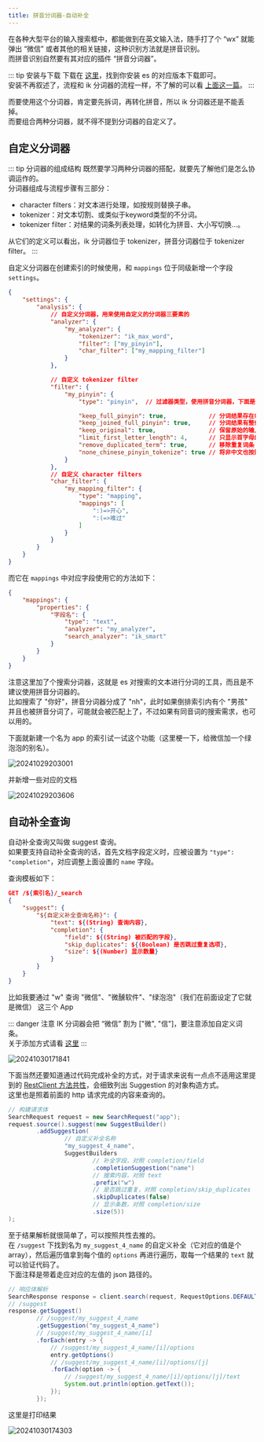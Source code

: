 ```yaml
---
title: 拼音分词器-自动补全
---
```


在各种大型平台的输入搜索框中，都能做到在英文输入法，随手打了个 “wx” 就能弹出 “微信” 或者其他的相关链接，这种识别方法就是拼音识别。  
而拼音识别自然要有其对应的插件 “拼音分词器”。  

::: tip 安装与下载
下载在 [这里](https://github.com/infinilabs/analysis-pinyin)，找到你安装 es 的对应版本下载即可。  
安装不再叙述了，流程和 ik 分词器的流程一样，不了解的可以看 [上面这一篇](./ik-analyzer.html)。
:::

而要使用这个分词器，肯定要先拆词，再转化拼音，所以 ik 分词器还是不能丢掉。  
而要组合两种分词器，就不得不提到分词器的自定义了。  

## 自定义分词器

::: tip 分词器的组成结构
既然要学习两种分词器的搭配，就要先了解他们是怎么协调运作的。  
分词器组成与流程步骤有三部分：
- character filters：对文本进行处理，如按规则替换子串。
- tokenizer：对文本切割、或类似于keyword类型的不分词。
- tokenizer filter：对结果的词条列表处理，如转化为拼音、大小写切换...。

从它们的定义可以看出，ik 分词器位于 tokenizer，拼音分词器位于 tokenizer filter。
:::

自定义分词器在创建索引的时候使用，和 `mappings` 位于同级新增一个字段 `settings`。  

```json
{
    "settings": {
        "analysis": {
            // 自定义分词器，用来使用自定义的分词器三要素的
            "analyzer": {
                "my_analyzer": {
                    "tokenizer": "ik_max_word",
                    "filter": ["my_pinyin"],
                    "char_filter": ["my_mapping_filter"]
                }
            },

            // 自定义 tokenizer filter
            "filter": {
                "my_pinyin": {
                    "type": "pinyin",  // 过滤器类型，使用拼音分词器，下面是一些拼音分词器的配置

                    "keep_full_pinyin": true,            // 分词结果存在每个汉字的全拼，"刘德华" -> ["liu", "de", "hua"]
                    "keep_joined_full_pinyin": true,     // 分词结果有整体的全拼，"刘德华" -> "liudehua"
                    "keep_original": true,               // 保留原始的输入，"刘德华" -> "刘德华"
                    "limit_first_letter_length": 4,      // 只显示首字母的前多少个，"中华人民共和国" -> "zhrm"
                    "remove_duplicated_term": true,      // 移除重复词条
                    "none_chinese_pinyin_tokenize": true // 将非中文也按照可能的拼音分词
                }
            },
            // 自定义 character filters
            "char_filter": {
                "my_mapping_filter": {
                    "type": "mapping",
                    "mappings": [
                        ":)=>开心",
                        ":(=>难过"
                    ]
                }
            }
        }
    }
}
```

而它在 `mappings` 中对应字段使用它的方法如下：  

```json
{
    "mappings": {
        "properties": {
            "字段名": {
                "type": "text",
                "analyzer": "my_analyzer",
                "search_analyzer": "ik_smart"
            }
        }
    }
}
```

注意这里加了个搜索分词器，这就是 es 对搜索的文本进行分词的工具，而且是不建议使用拼音分词器的。  
比如搜索了 "你好"，拼音分词器分成了 "nh"，此时如果倒排索引内有个 "男孩" 并且也被拼音分词了，可能就会被匹配上了，不过如果有同音词的搜索需求，也可以用的。  

下面就新建一个名为 app 的索引试一试这个功能（这里梗一下，给微信加一个绿泡泡的别名）。  

![20241029203001](https://cr-demo-blog-1308117710.cos.ap-nanjing.myqcloud.com/chivas-regal/20241029203001.png)

并新增一些对应的文档  

![20241029203606](https://cr-demo-blog-1308117710.cos.ap-nanjing.myqcloud.com/chivas-regal/20241029203606.png)  

## 自动补全查询

自动补全查询又叫做 suggest 查询。  
如果要支持自动补全查询的话，首先文档字段定义时，应被设置为 `"type": "completion"`，对应调整上面设置的 `name` 字段。  

查询模板如下：

```json
GET /${索引名}/_search
{
    "suggest": {
        "${自定义补全查询名称}": {
            "text": ${(String) 查询内容},
            "completion": {
                "field": ${(String) 被匹配的字段},
                "skip_duplicates": ${(Boolean) 是否跳过重复选项},
                "size": ${(Number) 显示数量}
            }
        }
    }
}
```

比如我要通过 "w" 查询 "微信"、"微醺软件"、"绿泡泡"（我们在前面设定了它就是微信） 这三个 App  

::: danger 注意
IK 分词器会把 “微信” 割为 ["微", "信"]，要注意添加自定义词条。  
关于添加方式请看 [这里](./ik-analyzer.html#自定义词条)
:::

![20241030171841](https://cr-demo-blog-1308117710.cos.ap-nanjing.myqcloud.com/chivas-regal/20241030171841.png)  

下面当然还要知道通过代码完成补全的方式，对于请求来说有一点点不适用这里提到的 [RestClient 方法共性](../doc/1-doc-dsl-pro.html#关于使用Restful-API发现的小TIPS)，会细致列出 Suggestion 的对象构造方式。   
这里也是照着前面的 http 请求完成的内容来查询的。

```java
// 构建请求体
SearchRequest request = new SearchRequest("app");
request.source().suggest(new SuggestBuilder()
        .addSuggestion(
                // 自定义补全名称
                "my_suggest_4_name",
                SuggestBuilders
                        // 补全字段，对照 completion/field
                        .completionSuggestion("name")
                        // 搜索内容，对照 text
                        .prefix("w")
                        // 是否跳过重复，对照 completion/skip_duplicates
                        .skipDuplicates(false)
                        // 显示条数，对照 completion/size
                        .size(5))
);
```

至于结果解析就很简单了，可以按照共性去推的。  
在 `/suggest` 下找到名为 `my_suggest_4_name` 的自定义补全（它对应的值是个array），然后遍历值拿到每个值的 `options` 再进行遍历，取每一个结果的 `text` 就可以验证代码了。    
下面注释是带着走应对应的左值的 json 路径的。  

```java
// 响应体解析
SearchResponse response = client.search(request, RequestOptions.DEFAULT);
// /suggest
response.getSuggest()
        // /suggest/my_suggest_4_name
        .getSuggestion("my_suggest_4_name")
        // /suggest/my_suggest_4_name/[i]
        .forEach(entry -> {
            // /suggest/my_suggest_4_name/[i]/options
            entry.getOptions()
            // /suggest/my_suggest_4_name/[i]/options/[j]
            .forEach(option -> {
                // /suggest/my_suggest_4_name/[i]/options/[j]/text
                System.out.println(option.getText());
            });
        });
```

这里是打印结果  

![20241030174303](https://cr-demo-blog-1308117710.cos.ap-nanjing.myqcloud.com/chivas-regal/20241030174303.png)